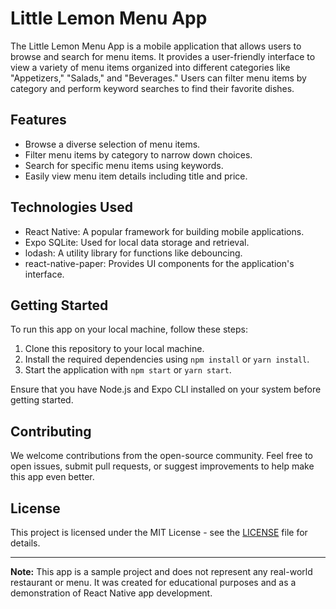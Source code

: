 # Little Lemon Menu App

The Little Lemon Menu App is a mobile application that allows users to browse and search for menu items. It provides a user-friendly interface to view a variety of menu items organized into different categories like "Appetizers," "Salads," and "Beverages." Users can filter menu items by category and perform keyword searches to find their favorite dishes.

## Features

- Browse a diverse selection of menu items.
- Filter menu items by category to narrow down choices.
- Search for specific menu items using keywords.
- Easily view menu item details including title and price.

## Technologies Used

- React Native: A popular framework for building mobile applications.
- Expo SQLite: Used for local data storage and retrieval.
- lodash: A utility library for functions like debouncing.
- react-native-paper: Provides UI components for the application's interface.

## Getting Started

To run this app on your local machine, follow these steps:

1. Clone this repository to your local machine.
2. Install the required dependencies using `npm install` or `yarn install`.
3. Start the application with `npm start` or `yarn start`.

Ensure that you have Node.js and Expo CLI installed on your system before getting started.

## Contributing

We welcome contributions from the open-source community. Feel free to open issues, submit pull requests, or suggest improvements to help make this app even better.

## License

This project is licensed under the MIT License - see the [LICENSE](LICENSE) file for details.

---

**Note:** This app is a sample project and does not represent any real-world restaurant or menu. It was created for educational purposes and as a demonstration of React Native app development.

